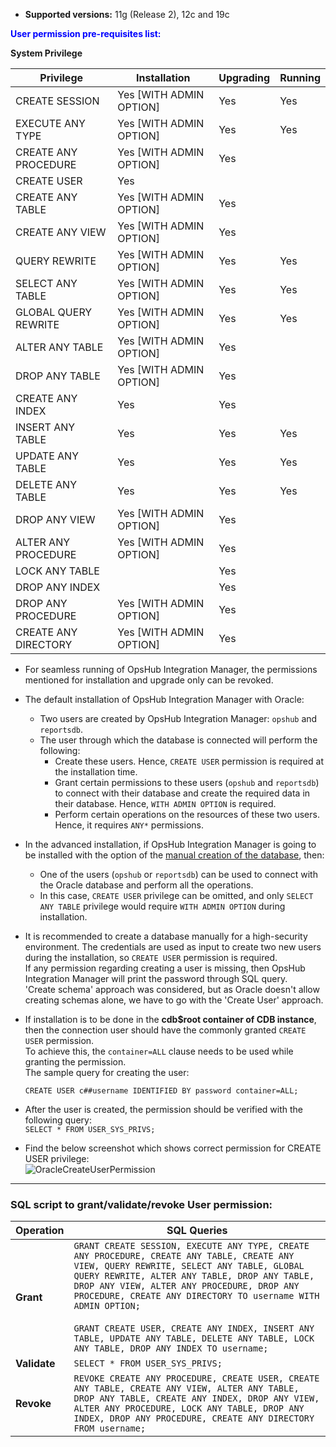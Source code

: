 
- **Supported versions:** 11g (Release 2), 12c and 19c

<span style="color:blue">**User permission pre-requisites list:**</span>

**System Privilege**

| **Privilege** | **Installation** | **Upgrading** | **Running** |
|---------------|------------------|---------------|-------------|
| CREATE SESSION | Yes [WITH ADMIN OPTION] | Yes | Yes |
| EXECUTE ANY TYPE | Yes [WITH ADMIN OPTION] | Yes | Yes |
| CREATE ANY PROCEDURE | Yes [WITH ADMIN OPTION] | Yes | |
| CREATE USER | Yes | | |
| CREATE ANY TABLE | Yes [WITH ADMIN OPTION] | Yes | |
| CREATE ANY VIEW | Yes [WITH ADMIN OPTION] | Yes | |
| QUERY REWRITE | Yes [WITH ADMIN OPTION] | Yes | Yes |
| SELECT ANY TABLE | Yes [WITH ADMIN OPTION] | Yes | Yes |
| GLOBAL QUERY REWRITE | Yes [WITH ADMIN OPTION] | Yes | Yes |
| ALTER ANY TABLE | Yes [WITH ADMIN OPTION] | Yes | |
| DROP ANY TABLE | Yes [WITH ADMIN OPTION] | Yes | |
| CREATE ANY INDEX | Yes | Yes | |
| INSERT ANY TABLE | Yes | Yes | Yes |
| UPDATE ANY TABLE | Yes | Yes | Yes |
| DELETE ANY TABLE | Yes | Yes | Yes |
| DROP ANY VIEW | Yes [WITH ADMIN OPTION] | Yes | |
| ALTER ANY PROCEDURE | Yes [WITH ADMIN OPTION] | Yes | |
| LOCK ANY TABLE | | Yes | |
| DROP ANY INDEX | | Yes | |
| DROP ANY PROCEDURE | Yes [WITH ADMIN OPTION] | Yes | |
| CREATE ANY DIRECTORY | Yes [WITH ADMIN OPTION] | Yes | |

- For seamless running of OpsHub Integration Manager, the permissions mentioned for installation and upgrade only can be revoked.

- The default installation of OpsHub Integration Manager with Oracle:
  - Two users are created by OpsHub Integration Manager: `opshub` and `reportsdb`. 
  - The user through which the database is connected will perform the following:
    - Create these users. Hence, `CREATE USER` permission is required at the installation time.
    - Grant certain permissions to these users (`opshub` and `reportsdb`) to connect with their database and create the required data in their database. Hence, `WITH ADMIN OPTION` is required.
    - Perform certain operations on the resources of these two users. Hence, it requires `ANY*` permissions.

- In the advanced installation, if OpsHub Integration Manager is going to be installed with the option of the [manual creation of the database](installation.md#manual-creation-of-the-databases), then:
  - One of the users (`opshub` or `reportsdb`) can be used to connect with the Oracle database and perform all the operations.
  - In this case, `CREATE USER` privilege can be omitted, and only `SELECT ANY TABLE` privilege would require `WITH ADMIN OPTION` during installation.

- It is recommended to create a database manually for a high-security environment. The credentials are used as input to create two new users during the installation, so `CREATE USER` permission is required.  
  If any permission regarding creating a user is missing, then OpsHub Integration Manager will print the password through SQL query.  
  'Create schema' approach was considered, but as Oracle doesn't allow creating schemas alone, we have to go with the 'Create User' approach.

- If installation is to be done in the **cdb$root container of CDB instance**, then the connection user should have the commonly granted `CREATE USER` permission.  
  To achieve this, the `container=ALL` clause needs to be used while granting the permission.  
  The sample query for creating the user:
  
   `CREATE USER c##username IDENTIFIED BY password container=ALL;`

- After the user is created, the permission should be verified with the following query:  
  `SELECT * FROM USER_SYS_PRIVS;`

- Find the below screenshot which shows correct permission for CREATE USER privilege:  
  ![OracleCreateUserPermission](/assets/OracleCreateUserPermission.png)

---

### **SQL script to grant/validate/revoke User permission:**

| **Operation** | **SQL Queries** |
|---------------|------------------|
| **Grant** | `GRANT CREATE SESSION, EXECUTE ANY TYPE, CREATE ANY PROCEDURE, CREATE ANY TABLE, CREATE ANY VIEW, QUERY REWRITE, SELECT ANY TABLE, GLOBAL QUERY REWRITE, ALTER ANY TABLE, DROP ANY TABLE, DROP ANY VIEW, ALTER ANY PROCEDURE, DROP ANY PROCEDURE, CREATE ANY DIRECTORY TO username WITH ADMIN OPTION;`<br><br>`GRANT CREATE USER, CREATE ANY INDEX, INSERT ANY TABLE, UPDATE ANY TABLE, DELETE ANY TABLE, LOCK ANY TABLE, DROP ANY INDEX TO username;` |
| **Validate** | `SELECT * FROM USER_SYS_PRIVS;` |
| **Revoke** | `REVOKE CREATE ANY PROCEDURE, CREATE USER, CREATE ANY TABLE, CREATE ANY VIEW, ALTER ANY TABLE, DROP ANY TABLE, CREATE ANY INDEX, DROP ANY VIEW, ALTER ANY PROCEDURE, LOCK ANY TABLE, DROP ANY INDEX, DROP ANY PROCEDURE, CREATE ANY DIRECTORY FROM username;` |
